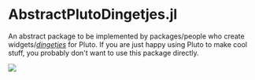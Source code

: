 # AbstractPlutoDingetjes.jl

An abstract package to be implemented by packages/people who create widgets/[*dingetjes*](https://en.wiktionary.org/wiki/dingetjes#Dutch) for Pluto. If you are just happy using Pluto to make cool stuff, you probably don't want to use this package directly.


![](https://media.giphy.com/media/l3vRfDn9ca5PVkHv2/giphy.gif)
